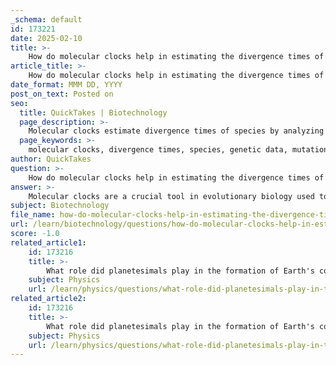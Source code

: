```yaml
---
_schema: default
id: 173221
date: 2025-02-10
title: >-
    How do molecular clocks help in estimating the divergence times of species?
article_title: >-
    How do molecular clocks help in estimating the divergence times of species?
date_format: MMM DD, YYYY
post_on_text: Posted on
seo:
  title: QuickTakes | Biotechnology
  page_description: >-
    Molecular clocks estimate divergence times of species by analyzing genetic differences and mutations, with applications in evolutionary biology and paleontology.
  page_keywords: >-
    molecular clocks, divergence times, species, genetic data, mutations, mutation rate, calibration, evolutionary biology, paleontology, fossil records, evolutionary history, limitations, horizontal gene transfer
author: QuickTakes
question: >-
    How do molecular clocks help in estimating the divergence times of species?
answer: >-
    Molecular clocks are a crucial tool in evolutionary biology used to estimate the divergence times of species based on genetic data. The fundamental principle behind molecular clocks is the comparison of genetic differences between organisms, which allows scientists to infer how long ago they shared a common ancestor.\n\nHere’s how molecular clocks work in detail:\n\n1. **Genetic Comparison**: By analyzing DNA sequences from different species, researchers can identify mutations that have occurred over time. The number of mutations serves as a measure of the genetic distance between species.\n\n2. **Mutation Rate**: Molecular clocks rely on the assumption of a relatively constant mutation rate over time for specific genes. This means that if a certain gene accumulates mutations at a known rate, scientists can estimate the time since two species diverged based on the number of mutations observed.\n\n3. **Calibration**: To improve accuracy, molecular clocks are often calibrated using fossil records or known divergence times from other species. This calibration helps to adjust for variations in mutation rates across different lineages and environmental conditions.\n\n4. **Applications**: Molecular clocks are particularly useful in paleontology and evolutionary studies, as they provide insights into the timing of evolutionary events that may not be evident from the fossil record alone. They can help trace the evolutionary history of species, understand the timing of major evolutionary transitions, and even explore the origins of life.\n\n5. **Limitations**: While molecular clocks are powerful, they do have limitations. The assumption of a constant mutation rate may not hold true for all genes or under all circumstances, leading to potential inaccuracies. Additionally, horizontal gene transfer can complicate the interpretation of genetic data, especially in prokaryotes.\n\nIn summary, molecular clocks provide a method for estimating divergence times of species by analyzing genetic mutations and relying on the assumption of a constant mutation rate, making them invaluable in the study of evolutionary biology.
subject: Biotechnology
file_name: how-do-molecular-clocks-help-in-estimating-the-divergence-times-of-species.md
url: /learn/biotechnology/questions/how-do-molecular-clocks-help-in-estimating-the-divergence-times-of-species
score: -1.0
related_article1:
    id: 173216
    title: >-
        What role did planetesimals play in the formation of Earth's core?
    subject: Physics
    url: /learn/physics/questions/what-role-did-planetesimals-play-in-the-formation-of-earths-core
related_article2:
    id: 173216
    title: >-
        What role did planetesimals play in the formation of Earth's core?
    subject: Physics
    url: /learn/physics/questions/what-role-did-planetesimals-play-in-the-formation-of-earths-core
---
```


&nbsp;